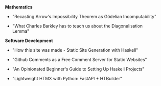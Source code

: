 **Mathematics**

- "Recasting Arrow's Impossibility Theorem as Gödelian Incomputability"

- "What Charles Barkley has to teach us about the Diagonalisation Lemma"

**Software Development**

- "How this site was made - Static Site Generation with Haskell"

- "Github Comments as a Free Comment Server for Static Websites"

- "An Opinionated Beginner's Guide to Setting Up Haskell Projects"

- "Lightweight HTMX with Python: FastAPI + HTBuilder"